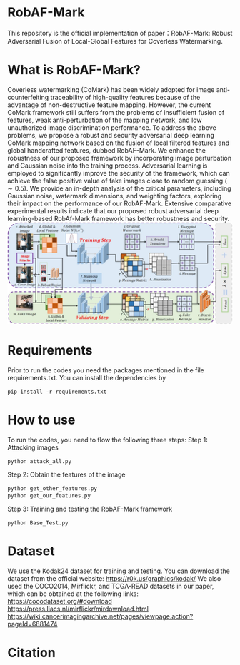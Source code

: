 # RobAF-Mark
This repository is the official implementation of paper：RobAF-Mark: Robust Adversarial Fusion of Local-Global Features for Coverless Watermarking.
# What is RobAF-Mark?
Coverless watermarking (CoMark) has been widely adopted for image anti-counterfeiting traceability of high-quality features because of the advantage of non-destructive feature mapping. However, the current CoMark framework still suffers from the problems of insufficient fusion of features, weak anti-perturbation of the mapping network, and low unauthorized image discrimination performance. To address the above problems, we propose a robust and security adversarial deep learning CoMark mapping network based on the fusion of local filtered features and global handcrafted features, dubbed RobAF-Mark. 
We enhance the robustness of our proposed framework by incorporating image perturbation and Gaussian noise into the training process. Adversarial learning is employed to significantly improve the security of the framework, which can achieve the false positive value of fake images close to random guessing ($\sim0.5$). We provide an in-depth analysis of the critical parameters, including Gaussian noise, watermark dimensions, and weighting factors, exploring their impact on the performance of our RobAF-Mark. Extensive comparative experimental results indicate that our proposed robust adversarial deep learning-based RobAf-Mark framework has better robustness and security.
![alt text](pipeline.jpg)
# Requirements
Prior to run the codes you need the packages mentioned in the file requirements.txt. You can install the dependencies by
```setup
pip install -r requirements.txt
```
# How to use
To run the codes, you need to flow the following three steps:
Step 1: Attacking images
```
python attack_all.py
```
Step 2: Obtain the features of the image
```
python get_other_features.py
python get_our_features.py
```
Step 3: Training and testing the RobAF-Mark framework
```
python Base_Test.py
```
# Dataset
We use the Kodak24 dataset for training and testing. You can download the dataset from the official website: 
https://r0k.us/graphics/kodak/
We also used the COCO2014, Mirflickr, and TCGA-READ datasets in our paper, which can be obtained at the following links:
https://cocodataset.org/#download
https://press.liacs.nl/mirflickr/mirdownload.html
https://wiki.cancerimagingarchive.net/pages/viewpage.action?pageId=6881474
# Citation